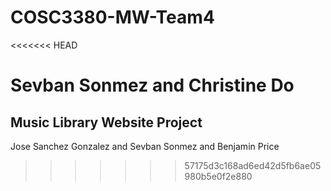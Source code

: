 # COSC3380-MW-Team4
<<<<<<< HEAD

Sevban Sonmez and Christine Do
=======
## Music Library Website Project

Jose Sanchez Gonzalez and Sevban Sonmez and Benjamin Price
>>>>>>> 57175d3c168ad6ed42d5fb6ae05980b5e0f2e880
